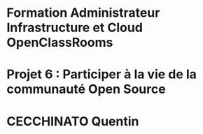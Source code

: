 # Formation Administrateur Infrastructure et Cloud OpenClassRooms
# Projet 6 : Participer à la vie de la communauté Open Source 
# CECCHINATO Quentin
